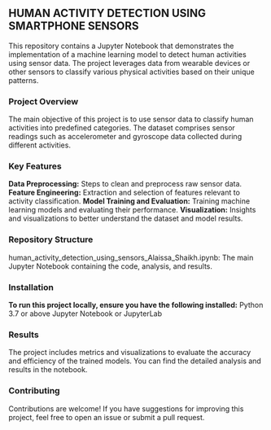 ## **HUMAN ACTIVITY DETECTION USING SMARTPHONE SENSORS**
This repository contains a Jupyter Notebook that demonstrates the implementation of a machine learning model to detect human activities using sensor data. The project leverages data from wearable devices or other sensors to classify various physical activities based on their unique patterns.

### **Project Overview**
The main objective of this project is to use sensor data to classify human activities into predefined categories. The dataset comprises sensor readings such as accelerometer and gyroscope data collected during different activities.

### **Key Features**
**Data Preprocessing:** Steps to clean and preprocess raw sensor data.
**Feature Engineering:** Extraction and selection of features relevant to activity classification.
**Model Training and Evaluation:** Training machine learning models and evaluating their performance.
**Visualization:** Insights and visualizations to better understand the dataset and model results.

### **Repository Structure**
human_activity_detection_using_sensors_Alaissa_Shaikh.ipynb: The main Jupyter Notebook containing the code, analysis, and results.

### **Installation**
**To run this project locally, ensure you have the following installed:**
Python 3.7 or above
Jupyter Notebook or JupyterLab

### **Results**
The project includes metrics and visualizations to evaluate the accuracy and efficiency of the trained models. You can find the detailed analysis and results in the notebook.

### **Contributing**
Contributions are welcome! If you have suggestions for improving this project, feel free to open an issue or submit a pull request.
